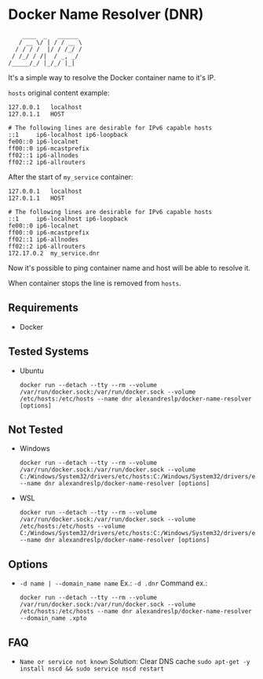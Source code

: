 # Docker Name Resolver (DNR)
```
    ____  _   ______  
   / __ \/ | / / __ \ 
  / / / /  |/ / /_/ / 
 / /_/ / /|  / _, _/  
/_____/_/ |_/_/ |_|   
```
It's a simple way to resolve the Docker container name to it's IP.

`hosts` original content example:
```
127.0.0.1	localhost
127.0.1.1	HOST

# The following lines are desirable for IPv6 capable hosts
::1     ip6-localhost ip6-loopback
fe00::0 ip6-localnet
ff00::0 ip6-mcastprefix
ff02::1 ip6-allnodes
ff02::2	ip6-allrouters
```

After the start of `my_service` container:
```
127.0.0.1	localhost
127.0.1.1	HOST

# The following lines are desirable for IPv6 capable hosts
::1     ip6-localhost ip6-loopback
fe00::0 ip6-localnet
ff00::0 ip6-mcastprefix
ff02::1 ip6-allnodes
ff02::2	ip6-allrouters
172.17.0.2	my_service.dnr
```

Now it's possible to ping container name and host will be able to resolve it.

When container stops the line is removed from `hosts`.

## Requirements
- Docker

## Tested Systems
- Ubuntu  
  ```
  docker run --detach --tty --rm --volume /var/run/docker.sock:/var/run/docker.sock --volume /etc/hosts:/etc/hosts --name dnr alexandreslp/docker-name-resolver [options]
  ```

## Not Tested
- Windows  
  ```
  docker run --detach --tty --rm --volume /var/run/docker.sock:/var/run/docker.sock --volume C:/Windows/System32/drivers/etc/hosts:C:/Windows/System32/drivers/etc/hosts --name dnr alexandreslp/docker-name-resolver [options]
  ```
- WSL  
  ```
  docker run --detach --tty --rm --volume /var/run/docker.sock:/var/run/docker.sock --volume /etc/hosts:/etc/hosts --volume C:/Windows/System32/drivers/etc/hosts:C:/Windows/System32/drivers/etc/hosts --name dnr alexandreslp/docker-name-resolver [options]
  ```

## Options
- `-d name | --domain_name name` Ex.: `-d .dnr`
  Command ex.:
  ```
  docker run --detach --tty --rm --volume /var/run/docker.sock:/var/run/docker.sock --volume /etc/hosts:/etc/hosts --name dnr alexandreslp/docker-name-resolver --domain_name .xpto
  ```
## FAQ
- `Name or service not known` Solution: Clear DNS cache `sudo apt-get -y install nscd && sudo service nscd restart`
